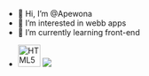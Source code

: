 - 👋 Hi, I’m @Apewona
- 👀 I’m interested in webb apps
- 🌱 I’m currently learning front-end
- <p></p>
  <img src="https://icons8.com/icon/D2Hi2VkJSi33/html-5" alt="HTML5" width="40" height="40"/>
  <img src="https://github-readme-stats.vercel.app/api/top-langs/?username=Apewona"/>
  
<!---
Apewona/Apewona is a ✨ special ✨ repository because its `README.md` (this file) appears on your GitHub profile.
You can click the Preview link to take a look at your changes.
--->
